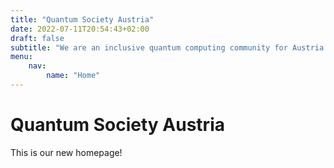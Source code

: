 ```yaml
---
title: "Quantum Society Austria"
date: 2022-07-11T20:54:43+02:00
draft: false
subtitle: "We are an inclusive quantum computing community for Austria."
menu:
    nav:
        name: "Home"
---
```


# Quantum Society Austria

This is our new homepage!
